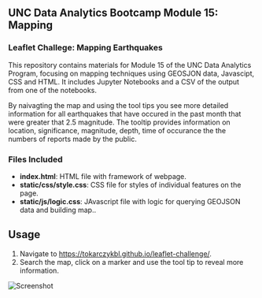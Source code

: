 ## UNC Data Analytics Bootcamp Module 15: Mapping

### Leaflet Challege: Mapping Earthquakes

This repository contains materials for Module 15 of the UNC Data Analytics Program, focusing on mapping techniques using GEOSJON data, Javascipt, CSS and HTML.
It includes Jupyter Notebooks and a CSV of the output from one of the notebooks.

By naivagting the map and using the tool tips you see more detailed information for all earthquakes that have occured in the past month that were greater that 2.5 magnitude.  The tooltip provides information on location, significance, magnitude, depth, time of occurance the the numbers of reports made by the public.  

### Files Included

- **index.html**: HTML file with framework of webpage.
- **static/css/style.css**: CSS file for styles of individual features on the page.
- **static/js/logic.css**: JAvascript file with logic for querying GEOJSON data and building map..

## Usage

1. Navigate to https://tokarczykbl.github.io/leaflet-challenge/.
2. Search the map, click on a marker and use the tool tip to reveal more information.

![Screenshot](https://github.com/tokarczykbl/leaflet-challenge/tree/b9b332d42eae31b2b6e99893b4b9d8cd1c8a6688/static/images/Screenshot.png)
